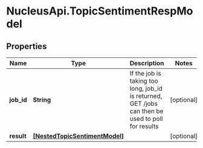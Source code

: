 # NucleusApi.TopicSentimentRespModel

## Properties
Name | Type | Description | Notes
------------ | ------------- | ------------- | -------------
**job_id** | **String** | If the job is taking too long, job_id is returned, GET /jobs can then be used to poll for results | [optional] 
**result** | [**[NestedTopicSentimentModel]**](NestedTopicSentimentModel.md) |  | [optional] 


